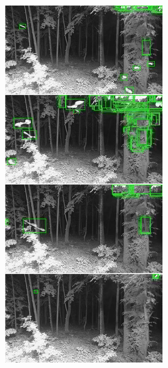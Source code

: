 ![20200610-222657-225702](in/20200610/20200610-222657-225702_0_.jpg)
![20200610-225707-232712](in/20200610/20200610-225707-232712_0_.jpg)
![20200610-232717-235722](in/20200610/20200610-232717-235722_0_.jpg)
![20200610-235727-000002](in/20200610/20200610-235727-000002_0_.jpg)
